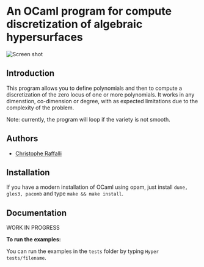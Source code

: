# An OCaml program for compute discretization of algebraic hypersurfaces

![Screen shot](https://raffalli.eu/pics/quartic.jpg "A nice screen shot")

## Introduction

This program allows you to define polynomials and then to compute a
discretization of the zero locus of one or more polynomials. It works in any
dimenstion, co-dimension or degree, with as expected limitations due to the
complexity of the problem.

Note: currently, the program will loop if the variety is not smooth.

## Authors

* [Christophe Raffalli](https://raffalli.eu)

## Installation

If you have a modern installation of OCaml using opam, just
install `dune, gles3, pacomb` and type `make && make install`.

## Documentation

WORK IN PROGRESS

**To run the examples:**

You can run the examples in the `tests` folder by typing `Hyper tests/filename`.
